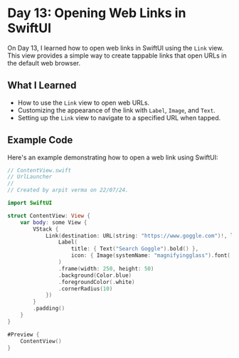 # Day 13: Opening Web Links in SwiftUI

On Day 13, I learned how to open web links in SwiftUI using the `Link` view. This view provides a simple way to create tappable links that open URLs in the default web browser.

## What I Learned

- How to use the `Link` view to open web URLs.
- Customizing the appearance of the link with `Label`, `Image`, and `Text`.
- Setting up the `Link` view to navigate to a specified URL when tapped.

## Example Code

Here's an example demonstrating how to open a web link using SwiftUI:

```swift
// ContentView.swift
// UrlLauncher
//
// Created by arpit verma on 22/07/24.

import SwiftUI

struct ContentView: View {
    var body: some View {
        VStack {
            Link(destination: URL(string: "https://www.goggle.com")!, label: {
                Label(
                    title: { Text("Search Goggle").bold() },
                    icon: { Image(systemName: "magnifyingglass").font(.system(size: 22, weight: .bold, design: .default)) }
                )
                .frame(width: 250, height: 50)
                .background(Color.blue)
                .foregroundColor(.white)
                .cornerRadius(10)
            })
        }
        .padding()
    }
}

#Preview {
    ContentView()
}
